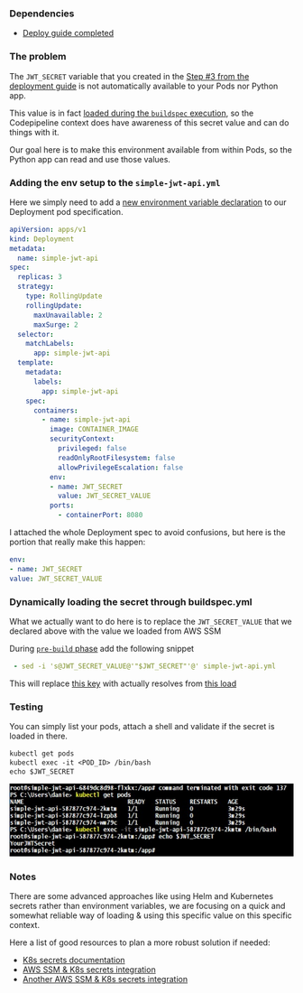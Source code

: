 ### Dependencies

* [Deploy guide completed](deploy.md)



### The problem

The `JWT_SECRET` variable that you created in the [Step #3 from the deployment guide](https://github.com/jungleBadger/FSND-Deploy-Flask-App-to-Kubernetes-Using-EKS/blob/master/troubleshooting/deploy.md#step-3---create-jwt-secret-variable) is not
 automatically available to your Pods nor Python app.
 
This value is in fact [loaded during the `buildspec` execution](https://github.com/jungleBadger/FSND-Deploy-Flask-App-to-Kubernetes-Using-EKS/blob/2bff3c7387f04773fd591e1d0193ef4ac6b92f74/buildspec.yml#L37), so the Codepipeline context does have 
awareness of this secret value and can do things with it. 

Our goal here is to make this environment available from within Pods, so the Python app can read and use those values.


### Adding the env setup to the `simple-jwt-api.yml`
Here we simply need to add a [new environment variable declaration](https://kubernetes.io/docs/concepts/configuration/secret/#using-secrets-as-environment-variables) to our Deployment pod specification.

```yaml
apiVersion: apps/v1
kind: Deployment
metadata:
  name: simple-jwt-api
spec:
  replicas: 3
  strategy:
    type: RollingUpdate
    rollingUpdate:
      maxUnavailable: 2
      maxSurge: 2
  selector:
    matchLabels:
      app: simple-jwt-api
  template:
    metadata:
      labels:
        app: simple-jwt-api
    spec:
      containers:
        - name: simple-jwt-api
          image: CONTAINER_IMAGE
          securityContext:
            privileged: false
            readOnlyRootFilesystem: false
            allowPrivilegeEscalation: false
          env:
          - name: JWT_SECRET
            value: JWT_SECRET_VALUE
          ports:
            - containerPort: 8080
```

I attached the whole Deployment spec to avoid confusions, but here is the portion that really make this happen:

```yaml
env:
- name: JWT_SECRET
value: JWT_SECRET_VALUE
```

### Dynamically loading the secret through buildspec.yml

What we actually want to do here is to replace the `JWT_SECRET_VALUE` that we declared above with the value
 we loaded from AWS SSM
 
During [`pre-build` phase](https://github.com/jungleBadger/FSND-Deploy-Flask-App-to-Kubernetes-Using-EKS/blob/2bff3c7387f04773fd591e1d0193ef4ac6b92f74/buildspec.yml#L11) add the following snippet

```yaml
 - sed -i 's@JWT_SECRET_VALUE@'"$JWT_SECRET"'@' simple-jwt-api.yml
```

This will replace [this key](https://github.com/jungleBadger/FSND-Deploy-Flask-App-to-Kubernetes-Using-EKS/blob/2bff3c7387f04773fd591e1d0193ef4ac6b92f74/simple-jwt-api.yml#L41) 
with actually resolves from [this load](https://github.com/jungleBadger/FSND-Deploy-Flask-App-to-Kubernetes-Using-EKS/blob/2bff3c7387f04773fd591e1d0193ef4ac6b92f74/buildspec.yml#L39)


### Testing
You can simply list your pods, attach a shell and validate if the secret is loaded in there.

```shell script
kubectl get pods
kubectl exec -it <POD_ID> /bin/bash
echo $JWT_SECRET
```

![JWT Validation](./images/jwtvalidation.jpg)


### Notes

There are some advanced approaches like using Helm and Kubernetes secrets rather than environment variables,
 we are focusing on a quick and somewhat reliable way of loading & using this specific value on this specific context.
 
 Here a list of good resources to plan a more robust solution if needed:
 
 * [K8s secrets documentation](https://kubernetes.io/docs/concepts/configuration/secret/)
 * [AWS SSM & K8s secrets integration](https://github.com/godaddy/kubernetes-external-secrets)
 * [Another AWS SSM & K8s secrets integration](https://github.com/cmattoon/aws-ssm)
